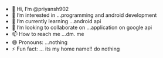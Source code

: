 - 👋 Hi, I’m @priyansh902
- 👀 I’m interested in ...programming and android development 
- 🌱 I’m currently learning ...android api
- 💞️ I’m looking to collaborate on ...application on google api
- 📫 How to reach me ...dm. me
- 😄 Pronouns: ...nothing 
- ⚡ Fun fact: ... its my home name!! do nothing 

<!---
priyansh902/priyansh902 is a ✨ special ✨ repository because its `README.md` (this file) appears on your GitHub profile.
You can click the Preview link to take a look at your changes.
--->

